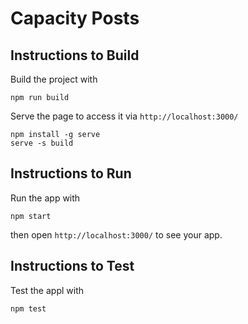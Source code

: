 # Capacity Posts

## Instructions to Build
Build the project with
```
npm run build
```
Serve the page to access it via ```http://localhost:3000/```
```
npm install -g serve
serve -s build
```

## Instructions to Run
Run the app with
```
npm start
```
then open ```http://localhost:3000/``` to see your app.

## Instructions to Test
Test the appl with
```
npm test
```